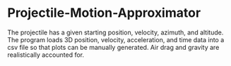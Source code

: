 # Projectile-Motion-Approximator
The projectile has a given starting position, velocity, azimuth, and altitude. The program loads 3D position, velocity, acceleration, and time data into a csv file so that plots can be manually generated. Air drag and gravity are realistically accounted for.
